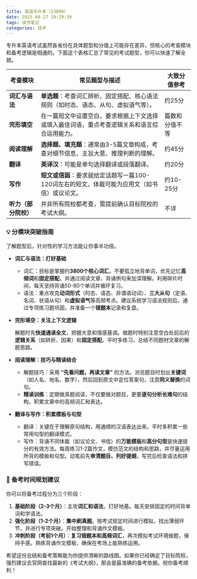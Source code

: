 ```yaml
---
title: 英语专升本（13000）
date: 2025-09-27 19:29:39
tags: 读书笔记
categories: 技术
---
```




专升本英语考试虽然各省份在具体题型和分值上可能存在差异，但核心的考查模块和备考逻辑是相通的。下面这个表格汇总了常见的考试题型，你可以快速了解全貌。

| 考查模块             | 常见题型与描述                                               | 大致分值参考   |
| -------------------- | ------------------------------------------------------------ | -------------- |
| **词汇与语法**       | **单选题**：考查词汇辨析、固定搭配、核心语法规则（如时态、语态、从句、虚拟语气等）。 | 约25分         |
| **完形填空**         | 在一篇短文中设置空白，要求根据上下文选择或填入最佳词语，重点考查逻辑关系和语言综合运用能力。 | 篇数和分值不等 |
| **阅读理解**         | **选择题、填充题**：通常由3-5篇文章构成，考查对细节信息、主旨大意、推理判断的理解。 | 约45分         |
| **翻译**             | **英译汉**：可能是单句选择翻译或段落翻译。                   | 约20分         |
| **写作**             | **短文或信函**：要求就给定话题写一篇100-120词左右的短文，体裁可能为应用文（如书信）或议论文。 | 约10-25分      |
| **听力（部分院校）** | 并非所有院校都考查，需提前确认目标院校的考试大纲。           | 不详           |

<!--more-->

### 💡 分模块突破指南

了解题型后，针对性的学习方法能让你事半功倍。

- **词汇与语法：打好基础**

  - 词汇：目标是掌握约**3800个核心词汇**。不要孤立地背单词，优先记忆**高频词**和**固定搭配**，并通过阅读文章、背诵例句来加深理解。利用碎片时间，每天坚持背诵50-80个单词并循环复习。
  - 语法：重点攻克**动词形式**（时态、语态、非谓语动词）、**三大从句**（定语、名词、状语从句）和**虚拟语气**等高频考点。建议系统学习语法规则后，通过专项练习题巩固，并准备一个**错题本**记录和复盘。

- **完形填空：关注上下文逻辑**

  解题时先**快速通读全文**，把握大意和情感基调。做题时特别注意空白处前后的**逻辑关系**（如转折、因果）和**固定搭配**。平时多练习，总结不同题材文章的解题思路。

- **阅读理解：技巧与精读结合**

  - 解题技巧：采用 **“先看问题，再读文章”** 的方法。浏览题目时划出**关键词**（如人名、地名、数字），然后回到原文中定位答案句，注意**同义替换**的词句。
  - **精读训练**：定期做真题阅读，不仅要做对题目，更要**逐句分析长难句**的结构，积累文章中的高频词汇和表达。

- **翻译与写作：积累模板与句型**

  - 翻译：关键在于理解原句结构，用通顺的汉语表达出来。平时多积累一些常用句型的翻译模式。
  - 写作：背诵不同体裁（如议论文、书信）的**万能模板**和**高分句型**是快速提分的有效方法。每周练习1-2篇作文，模仿范文的结构和思路，并尽量运用所背的模板和句型。动笔前先**审清题目、列好提纲**，写完后检查语法和拼写错误。


### 📅 备考时间规划建议

你可以将备考过程分为三个阶段：

1. **基础阶段（2-3个月）**：主攻**词汇和语法**，打好地基。每天安排固定的时间背单词和学语法。
2. **强化阶段（1-2个月）**：**集中刷真题**。按考试规定时间进行模拟，找出薄弱环节，并进行专项突破。开始整理和背诵作文模板。
3. **冲刺阶段（考前1个月）**：**复习错题本和高频词汇**，再次模拟考试环境做题，保持手感。熟练背诵作文模板，确保在考场上能熟练运用。

希望这份总结和备考策略能为你提供清晰的路线图。如果你已经确定了目标院校，强烈建议去官网查找最新的《考试大纲》，那会是最准确的备考依据。祝你备考顺利！